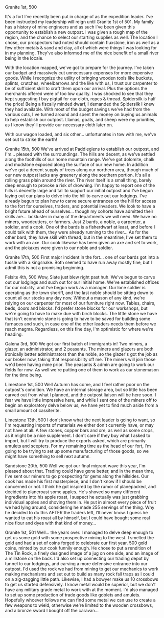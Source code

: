 Granite 1st, 500

It's a fort I've recently been put in charge of as the expedition leader. I've been instructed my leadership will reign until Granite 1st of 501. My family has a history of mine engineers and as such I've been given this opportunity to establish a new outpost. I was given a rough map of the region, and the chance to select our starting supplies as well.  The location I chose, our prospectors had noted should contain fluxstone, iron as well as a few other metals & sand and clay, all of which were things I was looking for in my planning. They've also informed me of the nice benefit of a small river being in the locale.

With the location mapped, we've got to prepare for the journey. I've taken our budget and massively cut unnecessary expenses for more expensive goods. While I recognize the utility of bringing wooden tools like buckets, splints, crutches, wheelbarrows and the like with us, I trust our carpenter to be of sufficient skill to craft them upon our arrival. Plus the options the merchants offered were of too low quality. I was shocked to see that they kept suggesting I buy pigtail for our cloth, ropes & thread. Spidersilk is half the price! Being a fiscally minded dwarf, I demanded the Spidersilk I knew they had available. With most of the budget savings we've had from the various cuts, I've turned around and spent the money on buying us animals to help establish our outpost. Llamas, goats, and sheep were my priorities, as I know they'll provide our necessary cloth later on.

With our wagon loaded, and six other... unfortunates in tow with me, we've set out to strike the earth!

Granite 15th, 500
We've arrived at Paddleglens to establish our outpost, and I'm... pleased with the surroundings. The hills are decent, as we've settled along the foothills of our home mountain range. We've got dolomite, chalk and mudstone exposed along the surface of our new home. In addition we've got a decent supply of trees along our northern area, though much of our new outpost lacks any greenery along the southern portion. It's all a rolling grass plain around the river. The river itself is a small thing, barely deep enough to provoke a risk of drowning. I'm happy to report one of the hills is decently large and tall to support our initial outpost and I've begun laying out our plans to delve into the hill to carve out our lodgings. I've already begun to plan how to carve secure entrances on the hill for access to the fort for ourselves, traders, and potential invaders. We look to have a bright future ahead of ourselves... though my cohorts have admitted their skills are... lackluster in many of the departments we will need. We have no miners, woodcutters, or farmers. Just 2 bards, a noble, a carpenter, a soldier, and a cook. One of the bards is a fisherdwarf at least, and before I could talk with them, they were already running to the river... As for the other bard, they have skill with thread, but in the meantime, I've set them to work with an axe. Our cook likewise has been given an axe and set to work, and the pickaxes were given to our noble and soldier.

Granite 17th, 500
First major incident in the fort... one of our bards got into a tussle with a kingsnake. Both seemed to have run away mostly fine, but I admit this is not a promising beginning.

Felsite 4th, 500
Wow, Slate just blew right past huh. We've begun to carve out our lodgings and such out for our initial home. We've established offices for our nobility, and I've begun work as a manager. Our lone soldier is operating as the town sheriff, and the last noble should be sitting down to count all our stocks any day now. Without a mason of any kind, we're relying on our carpenter for most of our furniture right now. Tables, chairs, beds, doors and blocks. I'd prefer stone blocks for our workshops, but we're going to have to make due with birch blocks. The little stone we have that isn't economic stone is going to have to be saved for building some furnaces and such, in case one of the other leaders needs them before we reach magma. Regardless, on this fine day, I'm optimistic for where we're heading.

Galena 3rd, 500
We got our first batch of immigrants in! Two miners, a glazer, an administrator, and 2 peasants. The miners and glazers are both ironically better administrators than the noble, so the glazer's got the job as our broker now, taking that responsibility off me. The miners will join those we'd been having mine prior. The peasants & admin are going to work our fields for now. As well we're putting one of them to work as our stonemason for the time being.

Limestone 1st, 500
Well Autumn has come, and I feel rather poor on the outpost's condition. We have an internal storage area, but so little has been carved out from what I planned, and the outpost liaison will be here soon. I fear we have little impressive here, and while I sent one of the miners off to begin an exploratory delve below us, we have yet to find much aside from a small amount of cassiterite.

Limestone 13th, 500
I don't know what the next leader is going to want, so I'm requesting imports of materials we either don't currently have, or may not have at all. A few stones, copper bars and ore, as well as some crops, as it might be a nice supplement. I don't care if they buy what I asked to import, but I will try to produce the exports asked, which are primarily amulets and scepters. For my remaining time as the head of our fort, I'm going to be trying to set up some manufacturing of those goods, so we might have something to sell next autumn.

Sandstone 20th, 500
Well we got our final migrant wave this year, I'm pleased about that. Trading could have gone better, and in the mean time, I've sent our miners to go prospecting for gems along the hillsides. Our cook has made his first masterpiece, and I don't know if I should be concerned or not. I think he got inspired by the rumor of planepacked, and decided to planeroast some apples. He's shoved so many different ingredients into his apple roast, I suspect he actually was just grabbing individual apples and shoving them in. He put in almost every piece of fruit we had lying around, considering he made 255 servings of the thing. Why he decided to do this AFTER the traders left, I'll never know. I guess he wanted to eat his roast all by himself, but I could have bought some real nice flour and dyes with that kind of money...

Granite 1st, 501
Well... the years over. I managed to delve deep enough to get us some gold with some prospective mining to the west. I smelted the gold and had a set of coins forged to celebrate our first year. 500 gold coins, minted by our cook funnily enough. He chose to put a rendition of The Tin Rock, a finely designed image of a jug on one side, and an image of a millstone on the back. I'd also set up connecting our trading depot by tunnel to our lodgings, and carving a more defensive entrance into our outpost. I'd used the rock we had from mining to get our mechanics to work making mechanisms and set out to build as many rock fall traps as I could on a zig-zagging little path. Likewise, I had a bowyer make us 10 crossbows to get us started defensively. I know metal would be superior, but we don't have any military grade metal to work with at the moment. I'd also managed to set up some production of trade goods like goblets and amulets. Hopefully whoever follows me can find some metal we can use to create a few weapons to wield, otherwise we're limited to the wooden crossbows, and a bronze sword I bought off the caravan...
